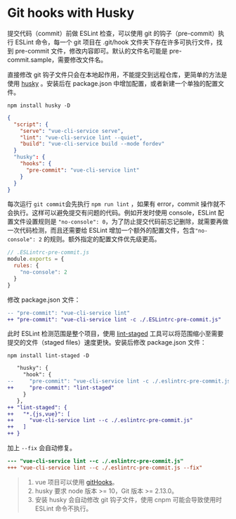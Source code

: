 # Git hooks with Husky

提交代码（commit）前做 ESLint 检查，可以使用 git 的钩子（pre-commit）执行 ESLint 命令，每一个 git 项目在 .git/hook 文件夹下存在许多可执行文件，找到 pre-commit 文件，修改内容即可。默认的文件名可能是 pre-commit.sample，需要修改文件名。

直接修改 git 钩子文件只会在本地起作用，不能提交到远程仓库，更简单的方法是使用 [husky](https://github.com/typicode/husky#readme) 。安装后在 package.json 中增加配置，或者新建一个单独的配置文件。

```shell
npm install husky -D
```

```json
{
  "script": {
    "serve": "vue-cli-service serve",
    "lint": "vue-cli-service lint --quiet",
    "build": "vue-cli-service build --mode fordev"
  }
  "husky": {
    "hooks": {
      "pre-commit": "vue-cli-service lint"
    }
  }
}
```

每次运行 `git commit`会先执行 `npm run lint` ，如果有 error，commit 操作就不会执行。这样可以避免提交有问题的代码。例如开发时使用 console，ESLint 配置文件设置规则是 `"no-console": 0`，为了防止提交代码前忘记删除，就需要再做一次代码检测，而且还需要给 ESLint 增加一个额外的配置文件，包含`"no-console": 2` 的规则。额外指定的配置文件优先级更高。

```js
// .ESLintrc-pre-commit.js
module.exports = {
  rules: {
    "no-console": 2
  }
}
```

修改 package.json 文件：

```diff
-- "pre-commit": "vue-cli-service lint"
++ "pre-commit": "vue-cli-service lint -c ./.ESLintrc-pre-commit.js"
```

此时 ESLint 检测范围是整个项目，使用 [lint-staged](https://github.com/okonet/lint-staged) 工具可以将范围缩小至需要提交的文件（staged files）速度更快。安装后修改 package.json 文件：

```shell
npm install lint-staged -D
```

```diff
   "husky": {
     "hook": {
--     "pre-commit": "vue-cli-service lint -c ./.eslintrc-pre-commit.js"
++     "pre-commit": "lint-staged"
     }
   },
++ "lint-staged": {
++   "*.{js,vue}": [
++     "vue-cli-service lint --c ./.eslintrc-pre-commit.js"
++   ]
++ }
```

加上 `--fix` 会自动修复。

```diff
--- "vue-cli-service lint --c ./.eslintrc-pre-commit.js"
+++ "vue-cli-service lint --c ./.eslintrc-pre-commit.js --fix"
```

> 1. vue 项目可以使用 [gitHooks](https://cli.vuejs.org/guide/cli-service.html#git-hooks)。
> 2. husky 要求 node 版本 >= 10，Git 版本 >= 2.13.0。
> 3. 安装 husky 会自动修改 git 钩子文件，使用 cnpm 可能会导致使用时 ESLint 命令不执行。



